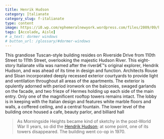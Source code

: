 ```yaml
---
title: Henrik Hudson
category: Italianate
category_slug: f-italianate
type: content
image: https://i0.wp.com/ephemeralnewyork.wordpress.com/files/2009/09/hendrickhudson.jpg
tags: [Accolade, Aisle]
# a_text: dormer windows
# button_url: /glossary/#dormer-windows
---
```


This grandiose Tuscan-style building resides on Riverside Drive from 110th Street to 111th Street, overlooking the majestic Hudson River. This eight-story Italianate villa was named after the riverâ€™s original explorer, Hendrik Hudson, and was ahead of its time in design and function. Architects Rouse and Sloan incorporated deeply recessed exterior courtyards to provide light and ventilation throughout all areas of the apartments. 
The exterior is opulently adorned with period ironwork on the balconies, swaged garlands on the facade, and two frieze of Hermes holding up each side of the main entry. Only one of the magnificent rooftop towers remains intact. The lobby is in keeping with the Italian design and features white marble floors and walls, a coffered ceiling, and a central fountain. The lower level of the building once housed a cafe, beauty parlor, and billiard hall
> As Morningside Heights became kind of sketchy in the post-World War II years, so did the [Hendrik Hudson](https://ephemeralnewyork.wordpress.com/2009/09/23/the-majestic-hendrik-hudson-apartments/); at some point, one of its towers disappeared. The building went co-op in 1970.

